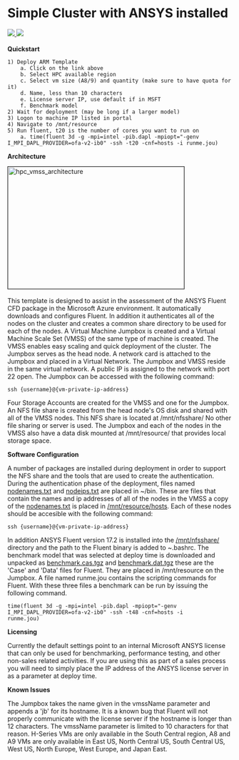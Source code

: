 # Simple Cluster with ANSYS installed

<a href="https://portal.azure.com/#create/Microsoft.Template/uri/https%3A%2F%2Fraw.githubusercontent.com%2Ftanewill%2F5clickTemplates%2Fmaster%2FRawANSYSCluster%2Fazuredeploy.json" target="_blank">
    <img src="http://azuredeploy.net/deploybutton.png" />
</a>
<a href="http://armviz.io/#/?load=https%3A%2F%2Fraw.githubusercontent.com%2Ftanewill%2F5clickTemplates%2Fmaster%2FRawANSYSCluster%2Fazuredeploy.json" target="_blank">
<img src="http://armviz.io/visualizebutton.png"/>
</a>
<br></br>
<b>Quickstart</b>

	1) Deploy ARM Template
		a. Click on the link above
		b. Select HPC available region
		c. Select vm size (A8/9) and quantity (make sure to have quota for it)
		d. Name, less than 10 characters
		e. License server IP, use default if in MSFT
		f. Benchmark model
	2) Wait for deployment (may be long if a larger model)
	3) Logon to machine IP listed in portal
	4) Navigate to /mnt/resource
	5) Run fluent, t20 is the number of cores you want to run on
		a. time(fluent 3d -g -mpi=intel -pib.dapl -mpiopt="-genv I_MPI_DAPL_PROVIDER=ofa-v2-ib0" -ssh -t20 -cnf=hosts -i runme.jou)


<b>Architecture</b>

<img src="https://github.com/tanewill/5clickTemplates/blob/master/images/hpc_vmss_architecture.png"  align="middle" width="395" height="274"  alt="hpc_vmss_architecture" border="1"/> <br></br>
This template is designed to assist in the assessment of the ANSYS Fluent CFD package in the Microsoft Azure environment. It automatically downloads and configures Fluent. In addition it authenticates all of the nodes on the cluster and creates a common share directory to be used for each of the nodes. A Virtual Machine Jumpbox is created and a Virtual Machine Scale Set (VMSS) of the same type of machine is created. The VMSS enables easy scaling and quick deployment of the cluster. The Jumpbox serves as the head node. A network card is attached to the Jumpbox and placed in a Virtual Network. The Jumpbox and VMSS reside in the same virtual network. A public IP is assigned to the network with port 22 open. The Jumpbox can be accessed with the following command:

<code>ssh {username}@{vm-private-ip-address}</code>

Four Storage Accounts are created for the VMSS and one for the Jumpbox. An NFS file share is created from the head node's OS disk and shared with all of the VMSS nodes. This NFS share is located at /mnt/nfsshare/ No other file sharing or server is used. The Jumpbox and each of the nodes in the VMSS also have a data disk mounted at /mnt/resource/ that provides local storage space.


<b>Software Configuration</b>

A number of packages are installed during deployment in order to support the NFS share and the tools that are used to create the authentication. During the authentication phase of the deployment, files named <u>nodenames.txt</u> and <u>nodeips.txt</u> are placed in ~/bin. These are files that contain the names and ip addresses of all of the nodes in the VMSS a copy of the <u>nodenames.txt</u> is placed in <u>/mnt/resource/hosts</u>. Each of these nodes should be accesible with the following command:

<code>ssh {username}@{vm-private-ip-address}</code>

In addition ANSYS Fluent version 17.2 is installed into the <u>/mnt/nfsshare/</u> directory and the path to the Fluent binary is added to ~.bashrc. The benchmark model that was selected at deploy time is downloaded and unpacked as <u>benchmark.cas.tgz</u> and <u>benchmark.dat.tgz</u> these are the 'Case' and 'Data' files for Fluent. They are placed in /mnt/resource on the Jumpbox. A file named runme.jou contains the scripting commands for Fluent. With these three files a benchmark can be run by issuing the following command.

<code>time(fluent 3d -g -mpi=intel -pib.dapl -mpiopt="-genv I_MPI_DAPL_PROVIDER=ofa-v2-ib0" -ssh -t48 -cnf=hosts -i runme.jou)</code>

<b>Licensing</b>

Currently the default settings point to an internal Microsoft ANSYS license that can only be used for benchmarking, performance testing, and other non-sales related activities. If you are using this as part of a sales process you will need to simply place the IP address of the ANSYS license server in as a parameter at deploy time.

<b>Known Issues</b>

The Jumpbox takes the name given in the vmssName parameter and appends a 'jb' for its hostname. It is a known bug that Fluent will not properly communicate with the license server if the hostname is longer than 12 characters. The vmssName parameter is limited to 10 characters for that reason. H-Series VMs are only available in the South Central region, A8 and A9 VMs are only available in East US, North Central US, South Central US, West US, North Europe, West Europe, and Japan East.
